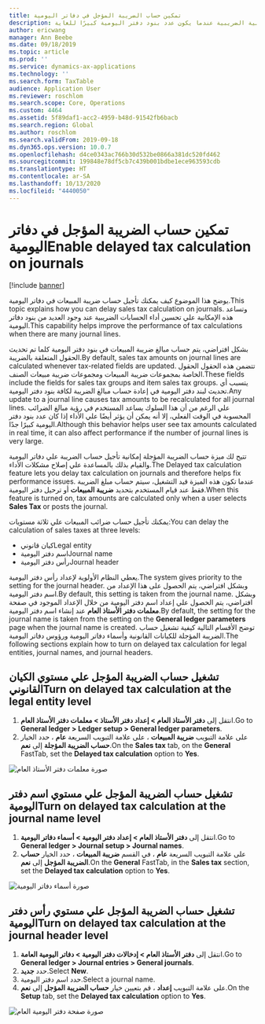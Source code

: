 ```yaml
---
title: تمكين حساب الضريبة المؤجل في دفاتر اليومية
description: يوضح هذا الموضوع كيفية تشغيل ميزة حساب الضرائب المؤجلة للمساعدة في تحسين أداء العمليات الحسابية الضريبية عندما يكون عدد بنود دفتر اليومية كبيرًا للغاية.
author: ericwang
manager: Ann Beebe
ms.date: 09/18/2019
ms.topic: article
ms.prod: ''
ms.service: dynamics-ax-applications
ms.technology: ''
ms.search.form: TaxTable
audience: Application User
ms.reviewer: roschlom
ms.search.scope: Core, Operations
ms.custom: 4464
ms.assetid: 5f89daf1-acc2-4959-b48d-91542fb6bacb
ms.search.region: Global
ms.author: roschlom
ms.search.validFrom: 2019-09-18
ms.dyn365.ops.version: 10.0.7
ms.openlocfilehash: d4ce0343ac766b30d532be0866a381dc520fd462
ms.sourcegitcommit: 199848e78df5cb7c439b001bdbe1ece963593cdb
ms.translationtype: HT
ms.contentlocale: ar-SA
ms.lasthandoff: 10/13/2020
ms.locfileid: "4440050"
---
```

# <a name="enable-delayed-tax-calculation-on-journals"></a><span data-ttu-id="33e70-103">تمكين حساب الضريبة المؤجل في دفاتر اليومية</span><span class="sxs-lookup"><span data-stu-id="33e70-103">Enable delayed tax calculation on journals</span></span>
[!include [banner](../includes/banner.md)]


<span data-ttu-id="33e70-104">يوضح هذا الموضوع كيف يمكنك تأجيل حساب ضريبة المبيعات في دفاتر اليومية.</span><span class="sxs-lookup"><span data-stu-id="33e70-104">This topic explains how you can delay sales tax calculation on journals.</span></span> <span data-ttu-id="33e70-105">وتساعد هذه الإمكانية علي تحسين أداء الحسابات الضريبية عند وجود العديد من بنود دفاتر اليومية.</span><span class="sxs-lookup"><span data-stu-id="33e70-105">This capability helps improve the performance of tax calculations when there are many journal lines.</span></span>

<span data-ttu-id="33e70-106">بشكل افتراضي، يتم حساب مبالغ ضريبة المبيعات في بنود دفتر اليومية كلما تم تحديث الحقول المتعلقة بالضريبة.</span><span class="sxs-lookup"><span data-stu-id="33e70-106">By default, sales tax amounts on journal lines are calculated whenever tax-related fields are updated.</span></span> <span data-ttu-id="33e70-107">تتضمن هذه الحقول الحقول الخاصة بمجموعات ضريبة المبيعات ومجموعات ضريبة مبيعات الصنف.</span><span class="sxs-lookup"><span data-stu-id="33e70-107">These fields include the fields for sales tax groups and item sales tax groups.</span></span> <span data-ttu-id="33e70-108">يتسبب أي تحديث لبند دفتر اليومية في إعادة حساب مبالغ الضريبة لكافة بنود دفتر اليومية.</span><span class="sxs-lookup"><span data-stu-id="33e70-108">Any update to a journal line causes tax amounts to be recalculated for all journal lines.</span></span> <span data-ttu-id="33e70-109">علي الرغم من أن هذا السلوك يساعد المستخدم في رؤية مبالغ الضرائب المحسوبة في الوقت الفعلي، إلا أنه يمكن أن يؤثر أيضًا علي الأداء إذا كان عدد بنود دفتر اليومية كبيرًا جدًا.</span><span class="sxs-lookup"><span data-stu-id="33e70-109">Although this behavior helps user see tax amounts calculated in real time, it can also affect performance if the number of journal lines is very large.</span></span>

<span data-ttu-id="33e70-110">تتيح لك ميزة حساب الضريبة المؤجلة إمكانية تأجيل حساب الضريبة علي دفاتر اليومية والقيام بذلك بالمساعدة علي إصلاح مشكلات الأداء.</span><span class="sxs-lookup"><span data-stu-id="33e70-110">The Delayed tax calculation feature lets you delay tax calculation on journals and therefore helps fix performance issues.</span></span> <span data-ttu-id="33e70-111">عندما تكون هذه الميزة قيد التشغيل، سيتم حساب مبلغ الضريبة فقط عند قيام المستخدم بتحديد **ضريبة المبيعات** أو ترحيل دفتر اليومية.</span><span class="sxs-lookup"><span data-stu-id="33e70-111">When this feature is turned on, tax amounts are calculated only when a user selects **Sales Tax** or posts the journal.</span></span>

<span data-ttu-id="33e70-112">يمكنك تأجيل حساب ضرائب المبيعات علي ثلاثة مستويات:</span><span class="sxs-lookup"><span data-stu-id="33e70-112">You can delay the calculation of sales taxes at three levels:</span></span>

- <span data-ttu-id="33e70-113">كيان قانوني</span><span class="sxs-lookup"><span data-stu-id="33e70-113">Legal entity</span></span>
- <span data-ttu-id="33e70-114">اسم دفتر اليومية</span><span class="sxs-lookup"><span data-stu-id="33e70-114">Journal name</span></span>
- <span data-ttu-id="33e70-115">رأس دفتر اليومية</span><span class="sxs-lookup"><span data-stu-id="33e70-115">Journal header</span></span>

<span data-ttu-id="33e70-116">يعطي النظام الأولوية لإعداد رأس دفتر اليومية.</span><span class="sxs-lookup"><span data-stu-id="33e70-116">The system gives priority to the setting for the journal header.</span></span> <span data-ttu-id="33e70-117">وبشكل افتراضي، يتم الحصول على هذا الإعداد من اسم دفتر اليومية.</span><span class="sxs-lookup"><span data-stu-id="33e70-117">By default, this setting is taken from the journal name.</span></span> <span data-ttu-id="33e70-118">وبشكل افتراضي، يتم الحصول علي إعداد اسم دفتر اليومية من خلال الإعداد الموجود في صفحة **معلمات دفتر الأستاذ العام** عند إنشاء اسم دفتر اليومية.</span><span class="sxs-lookup"><span data-stu-id="33e70-118">By default, the setting for the journal name is taken from the setting on the **General ledger parameters** page when the journal name is created.</span></span> <span data-ttu-id="33e70-119">توضح الأقسام التالية كيفية تشغيل حساب الضريبة المؤجلة للكيانات القانونية وأسماء دفاتر اليومية ورؤوس دفاتر اليومية.</span><span class="sxs-lookup"><span data-stu-id="33e70-119">The following sections explain how to turn on delayed tax calculation for legal entities, journal names, and journal headers.</span></span>

## <a name="turn-on-delayed-tax-calculation-at-the-legal-entity-level"></a><span data-ttu-id="33e70-120">تشغيل حساب الضريبة المؤجل علي مستوي الكيان القانوني</span><span class="sxs-lookup"><span data-stu-id="33e70-120">Turn on delayed tax calculation at the legal entity level</span></span>

1. <span data-ttu-id="33e70-121">انتقل إلى **دفتر الأستاذ العام \> إعداد دفتر الأستاذ‬ \> معلمات دفتر الأستاذ العام**.</span><span class="sxs-lookup"><span data-stu-id="33e70-121">Go to **General ledger \> Ledger setup \> General ledger parameters**.</span></span>
2. <span data-ttu-id="33e70-122">على علامة التبويب **ضريبة المبيعات** ، على علامة التبويب السريعة **عام** ، حدد الخيار **حساب الضريبة المؤجلة** إلى **نعم**.</span><span class="sxs-lookup"><span data-stu-id="33e70-122">On the **Sales tax** tab, on the **General** FastTab, set the **Delayed tax calculation** option to **Yes**.</span></span>

![صورة معلمات دفتر الأستاذ العام](media/delayed-tax-calculation-gl.png)

## <a name="turn-on-delayed-tax-calculation-at-the-journal-name-level"></a><span data-ttu-id="33e70-124">تشغيل حساب الضريبة المؤجل علي مستوي اسم دفتر اليومية</span><span class="sxs-lookup"><span data-stu-id="33e70-124">Turn on delayed tax calculation at the journal name level</span></span>

1. <span data-ttu-id="33e70-125">انتقل إلى **دفتر الأستاذ العام \> إعداد دفتر اليومية \> أسماء دفاتر اليومية**.</span><span class="sxs-lookup"><span data-stu-id="33e70-125">Go to **General ledger \> Journal setup \> Journal names**.</span></span>
2. <span data-ttu-id="33e70-126">على علامة التبويب السريعة **عام** ، في القسم **ضريبة المبيعات** ، حدد الخيار **حساب الضريبة المؤجل** إلى **نعم**.</span><span class="sxs-lookup"><span data-stu-id="33e70-126">On the **General** FastTab, in the **Sales tax** section, set the **Delayed tax calculation** option to **Yes**.</span></span>

![صورة أسماء دفاتر اليومية](media/delayed-tax-calculation-journal-name.png)

## <a name="turn-on-delayed-tax-calculation-at-the-journal-header-level"></a><span data-ttu-id="33e70-128">تشغيل حساب الضريبة المؤجل علي مستوي رأس دفتر اليومية</span><span class="sxs-lookup"><span data-stu-id="33e70-128">Turn on delayed tax calculation at the journal header level</span></span>

1. <span data-ttu-id="33e70-129">انتقل إلى **دفتر الأستاذ العام \> إدخالات دفتر اليومية \> دفاتر اليومية العامة**‬.</span><span class="sxs-lookup"><span data-stu-id="33e70-129">Go to **General ledger \> Journal entries \> General journals**.</span></span>
2. <span data-ttu-id="33e70-130">حدد **جديد**.</span><span class="sxs-lookup"><span data-stu-id="33e70-130">Select **New**.</span></span>
3. <span data-ttu-id="33e70-131">حدد اسم دفتر اليومية.</span><span class="sxs-lookup"><span data-stu-id="33e70-131">Select a journal name.</span></span>
4. <span data-ttu-id="33e70-132">على علامة التبويب **إعداد** ، قم بتعيين خيار **حساب الضريبة المؤجل** إلى **نعم**.</span><span class="sxs-lookup"><span data-stu-id="33e70-132">On the **Setup** tab, set the **Delayed tax calculation** option to **Yes**.</span></span>

![صورة صفحة دفتر اليومية العام](media/delayed-tax-calculation-journal-header.png)
